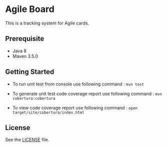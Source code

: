 # Agile Board

This is a tracking system for Agile cards.
  
## Prerequisite

* Java 8
* Maven 3.5.0


## Getting Started
    
* To run unit test from console use following command : `mvn test`

* To generate unit test code coverage report use following command : `mvn cobertura:cobertura`

* To view code coverage report use following command : `open target/site/cobertura/index.html`


## License

See the [LICENSE](https://github.com/rashiagarwal/agileBoard/blob/master/LICENSE.md) file.